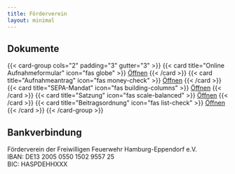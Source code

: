 ```yaml
---
title: Förderverein
layout: minimal
---
```


## Dokumente
{{< card-group cols="2" padding="3" gutter="3" >}}
    {{< card title="Online Aufnahmeformular" icon="fas globe" >}}
        [Öffnen](https://easyverein.com/public/Eppendorf/applicationform/5724?iframe=True)
    {{< /card >}}
    {{< card title="Aufnahmeantrag" icon="fas money-check" >}}
        [Öffnen](./aufnahmeantrag_v1.pdf)
    {{< /card >}}
    {{< card title="SEPA-Mandat" icon="fas building-columns" >}}
        [Öffnen](./sepa-mandat.pdf)
    {{< /card >}}
    {{< card title="Satzung" icon="fas scale-balanced" >}}
        [Öffnen](./satzung_1.4.1.pdf)
    {{< /card >}}
    {{< card title="Beitragsordnung" icon="fas list-check" >}}
        [Öffnen](./beitragsordnung.pdf)
    {{< /card >}}
{{< /card-group >}}


## Bankverbindung
Förderverein der Freiwilligen Feuerwehr Hamburg-Eppendorf e.V.  
IBAN: DE13 2005 0550 1502 9557 25  
BIC: HASPDEHHXXX
